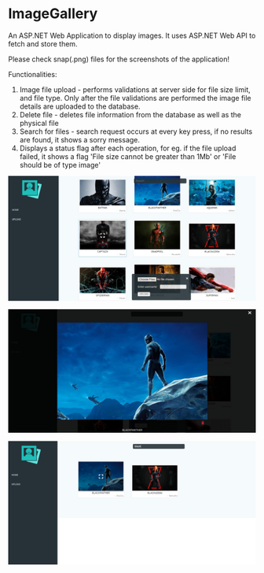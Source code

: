 # ImageGallery
An ASP.NET Web Application to display images. It uses ASP.NET Web API to fetch and store them.

Please check snap(.png) files for the screenshots of the application!

Functionalities:
1) Image file upload - performs validations at server side for file size limit, and file type. Only after the file validations are performed the image file details are uploaded to the database.
2) Delete file - deletes file information from the database as well as the physical file
3) Search for files - search request occurs at every key press, if no results are found, it shows a sorry message.
4) Displays a status flag after each operation, for eg. if the file upload failed, it shows a flag 'File size cannot be greater than 1Mb' or 'File should be of type image'



![](snap1.PNG)

![](snap2.PNG)

![](snap3.PNG)
